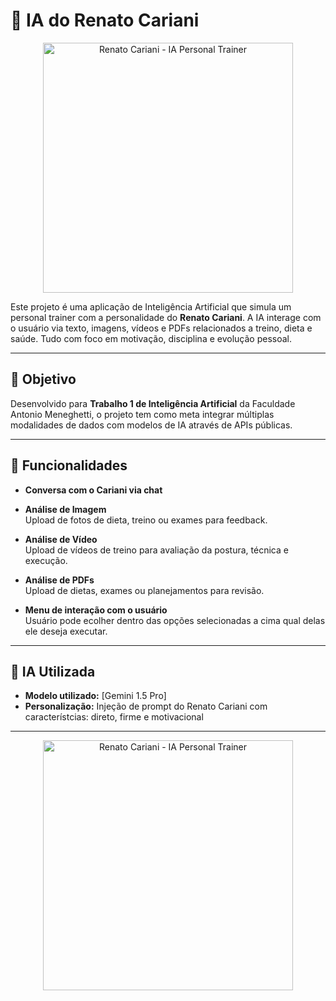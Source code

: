 # 💪 IA do Renato Cariani

<p align="center">
  <img src="https://www.esportelandia.com.br/app/uploads/2024/04/Renato-Cariani.jpg" alt="Renato Cariani - IA Personal Trainer" width="400"/>
</p>

Este projeto é uma aplicação de Inteligência Artificial que simula um personal trainer com a personalidade do **Renato Cariani**. A IA interage com o usuário via texto, imagens, vídeos e PDFs relacionados a treino, dieta e saúde. Tudo com foco em motivação, disciplina e evolução pessoal.


---

## 🎯 Objetivo

Desenvolvido para **Trabalho 1 de Inteligência Artificial** da Faculdade Antonio Meneghetti, o projeto tem como meta integrar múltiplas modalidades de dados com modelos de IA através de APIs públicas.

---

## 🚀 Funcionalidades

- **Conversa com o Cariani via chat**  

- **Análise de Imagem**  
  Upload de fotos de dieta, treino ou exames para feedback.

- **Análise de Vídeo**  
  Upload de vídeos de treino para avaliação da postura, técnica e execução.

- **Análise de PDFs**  
  Upload de dietas, exames ou planejamentos para revisão.

- **Menu de interação com o usuário**  
  Usuário pode ecolher dentro das opções selecionadas a cima qual delas ele deseja executar.
---

## 🧠 IA Utilizada

- **Modelo utilizado:** [Gemini 1.5 Pro]
- **Personalização:** Injeção de prompt do Renato Cariani com característcias: direto, firme e motivacional

---
<p align="center">
  <img src="https://www.esportelandia.com.br/app/uploads/2024/02/Snapinsta.app_425939140_1057312178708995_8377691878060167566_n_1080-e1707322194812.jpg" alt="Renato Cariani - IA Personal Trainer" width="400"/>
</p>

